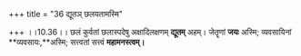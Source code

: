 +++
title = "36 द्यूतञ् छलयतामस्मि"

+++
।।10.36।। छलं कुर्वतां छलास्पदेषु अक्षादिलक्षणम् **द्यूतम्** अहम्।
जेतॄणां **जयः** अस्मि; व्यवसायिनां **व्यवसायः,**अस्मि; सत्त्वतां
सत्त्वं **महामनस्त्वम्।**
